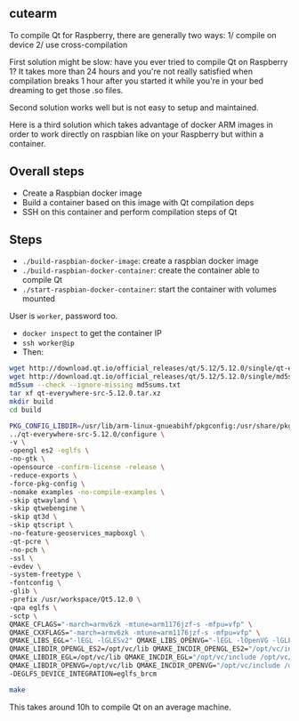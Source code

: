 ## cutearm

To compile Qt for Raspberry, there are generally two ways:
1/ compile on device
2/ use cross-compilation

First solution might be slow: have you ever tried to compile Qt on Raspberry 1? It takes more than 24 hours and you're not really satisfied when compilation breaks 1 hour after you started it while you're in your bed dreaming to get those .so files.

Second solution works well but is not easy to setup and maintained.

Here is a third solution which takes advantage of docker ARM images in order to work directly on raspbian like on your Raspberry but within a container.

## Overall steps

* Create a Raspbian docker image
* Build a container based on this image with Qt compilation deps
* SSH on this container and perform compilation steps of Qt

## Steps

* `./build-raspbian-docker-image`: create a raspbian docker image
* `./build-raspbian-docker-container`: create the container able to compile Qt
* `./start-raspbian-docker-container`: start the container with volumes mounted

User is `worker`, password too.

* `docker inspect` to get the container IP
* `ssh worker@ip`
* Then:

```bash
wget http://download.qt.io/official_releases/qt/5.12/5.12.0/single/qt-everywhere-src-5.12.0.tar.xz
wget http://download.qt.io/official_releases/qt/5.12/5.12.0/single/md5sums.txt
md5sum --check --ignore-missing md5sums.txt
tar xf qt-everywhere-src-5.12.0.tar.xz
mkdir build
cd build

PKG_CONFIG_LIBDIR=/usr/lib/arm-linux-gnueabihf/pkgconfig:/usr/share/pkgconfig \
../qt-everywhere-src-5.12.0/configure \
-v \
-opengl es2 -eglfs \
-no-gtk \
-opensource -confirm-license -release \
-reduce-exports \
-force-pkg-config \
-nomake examples -no-compile-examples \
-skip qtwayland \
-skip qtwebengine \
-skip qt3d \
-skip qtscript \
-no-feature-geoservices_mapboxgl \
-qt-pcre \
-no-pch \
-ssl \
-evdev \
-system-freetype \
-fontconfig \
-glib \
-prefix /usr/workspace/Qt5.12.0 \
-qpa eglfs \
-sctp \
QMAKE_CFLAGS="-march=armv6zk -mtune=arm1176jzf-s -mfpu=vfp" \
QMAKE_CXXFLAGS="-march=armv6zk -mtune=arm1176jzf-s -mfpu=vfp" \
QMAKE_LIBS_EGL="-lEGL -lGLESv2" QMAKE_LIBS_OPENVG="-lEGL -lOpenVG -lGLESv2" \
QMAKE_LIBDIR_OPENGL_ES2=/opt/vc/lib QMAKE_INCDIR_OPENGL_ES2="/opt/vc/include /opt/vc/include/interface/vcos/pthreads /opt/vc/include/interface/vmcs_host/linux" \
QMAKE_LIBDIR_EGL=/opt/vc/lib QMAKE_INCDIR_EGL="/opt/vc/include /opt/vc/include/interface/vcos/pthreads /opt/vc/include/interface/vmcs_host/linux" \
QMAKE_LIBDIR_OPENVG=/opt/vc/lib QMAKE_INCDIR_OPENVG="/opt/vc/include /opt/vc/include/interface/vcos/pthreads /opt/vc/include/interface/vmcs_host/linux" \
-DEGLFS_DEVICE_INTEGRATION=eglfs_brcm

make
```

This takes around 10h to compile Qt on an average machine.
